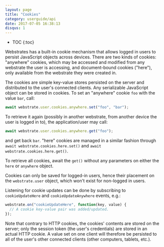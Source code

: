 ```yaml
---
layout: page
title: "Cookies"
category: userguide/api
date: 2017-07-05 16:38:13
disqus: 1
---
```


* TOC
{:toc}

Webstrates has a built-in cookie mechanism that allows logged in users to persist JavaScript objects
across devices. There are two kinds of cookies: "anywhere" cookies, which may be accessed and
modified from any webstrate the user is accessing, and document-bound cookies ("here"), only
available from the webstrate they were created in.

The cookies are simple key-value stores persisted on the server and distributed to the user's
connected clients. Any serializable JavaScript object can be stored in cookies. To set an "anywhere"
cookie `foo` with the value `bar`, call:

```javascript
await webstrate.user.cookies.anywhere.set("foo", "bar");
```

To retrieve it again (possibly in another webstrate, from another device the user is logged in to),
the application/user may call:

```javascript
await webstrate.user.cookies.anywhere.get("foo");
```

and get back `bar`. "here" cookies are managed in a similar fashion through
`await webstrate.cookies.here.set()` and `await webstrate.cookies.here.get()`.

To retrieve all cookies, await the `get()` without any parameters on either the `here` or `anywhere`
object.

Cookies can only be saved for logged-in users, hence their placement on the `webstrate.user` object,
which won't exist for non-logged in users.

Listening for cookie updates can be done by subscribing to `cookieUpdateHere` and
`cookieUpdateAnywhere` events, e.g.:

```javascript
webstrate.on("cookieUpdateHere", function(key, value) {
  // A cookie key-value pair was added/updated.
});
```

Note that contrary to HTTP cookies, the cookies' contents are stored on the server; only the session
token (the user's credentials) are stored in an actual HTTP cookie. A value set on one client will
therefore be persisted to all of the user's other connected clients (other computers, tablets,
etc.).